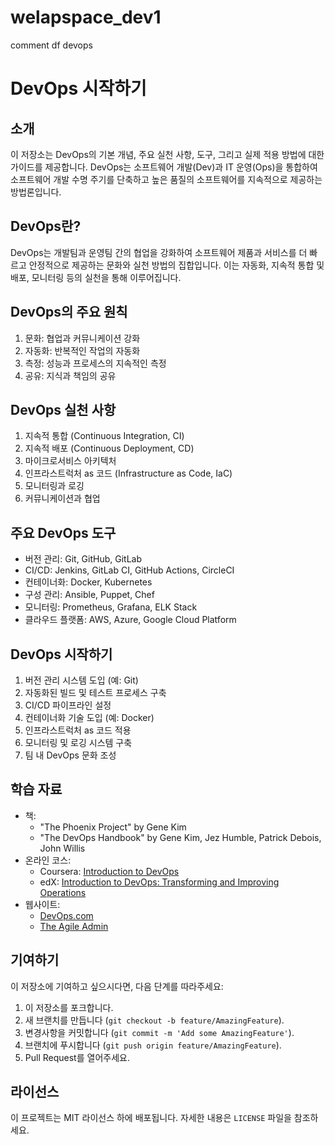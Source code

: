 # welapspace_dev1
comment df devops

# DevOps 시작하기

## 소개
이 저장소는 DevOps의 기본 개념, 주요 실천 사항, 도구, 그리고 실제 적용 방법에 대한 가이드를 제공합니다. DevOps는 소프트웨어 개발(Dev)과 IT 운영(Ops)을 통합하여 소프트웨어 개발 수명 주기를 단축하고 높은 품질의 소프트웨어를 지속적으로 제공하는 방법론입니다.

## DevOps란?
DevOps는 개발팀과 운영팀 간의 협업을 강화하여 소프트웨어 제품과 서비스를 더 빠르고 안정적으로 제공하는 문화와 실천 방법의 집합입니다. 이는 자동화, 지속적 통합 및 배포, 모니터링 등의 실천을 통해 이루어집니다.

## DevOps의 주요 원칙
1. 문화: 협업과 커뮤니케이션 강화
2. 자동화: 반복적인 작업의 자동화
3. 측정: 성능과 프로세스의 지속적인 측정
4. 공유: 지식과 책임의 공유

## DevOps 실천 사항
1. 지속적 통합 (Continuous Integration, CI)
2. 지속적 배포 (Continuous Deployment, CD)
3. 마이크로서비스 아키텍처
4. 인프라스트럭처 as 코드 (Infrastructure as Code, IaC)
5. 모니터링과 로깅
6. 커뮤니케이션과 협업

## 주요 DevOps 도구
- 버전 관리: Git, GitHub, GitLab
- CI/CD: Jenkins, GitLab CI, GitHub Actions, CircleCI
- 컨테이너화: Docker, Kubernetes
- 구성 관리: Ansible, Puppet, Chef
- 모니터링: Prometheus, Grafana, ELK Stack
- 클라우드 플랫폼: AWS, Azure, Google Cloud Platform

## DevOps 시작하기
1. 버전 관리 시스템 도입 (예: Git)
2. 자동화된 빌드 및 테스트 프로세스 구축
3. CI/CD 파이프라인 설정
4. 컨테이너화 기술 도입 (예: Docker)
5. 인프라스트럭처 as 코드 적용
6. 모니터링 및 로깅 시스템 구축
7. 팀 내 DevOps 문화 조성

## 학습 자료
- 책:
  - "The Phoenix Project" by Gene Kim
  - "The DevOps Handbook" by Gene Kim, Jez Humble, Patrick Debois, John Willis
- 온라인 코스:
  - Coursera: [Introduction to DevOps](https://www.coursera.org/learn/intro-to-devops)
  - edX: [Introduction to DevOps: Transforming and Improving Operations](https://www.edx.org/course/introduction-to-devops-transforming-and-improving-operations)
- 웹사이트:
  - [DevOps.com](https://devops.com/)
  - [The Agile Admin](https://theagileadmin.com/)

## 기여하기
이 저장소에 기여하고 싶으시다면, 다음 단계를 따라주세요:
1. 이 저장소를 포크합니다.
2. 새 브랜치를 만듭니다 (`git checkout -b feature/AmazingFeature`).
3. 변경사항을 커밋합니다 (`git commit -m 'Add some AmazingFeature'`).
4. 브랜치에 푸시합니다 (`git push origin feature/AmazingFeature`).
5. Pull Request를 열어주세요.

## 라이선스
이 프로젝트는 MIT 라이선스 하에 배포됩니다. 자세한 내용은 `LICENSE` 파일을 참조하세요.

